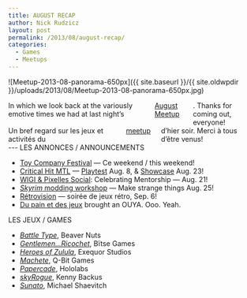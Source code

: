 ```yaml
---
title: AUGUST RECAP
author: Nick Rudzicz
layout: post
permalink: /2013/08/august-recap/
categories:
  - Games
  - Meetups
---
```

![Meetup-2013-08-panorama-650px]({{ site.baseurl }}/{{ site.oldwpdir }}/uploads/2013/08/Meetup-2013-08-panorama-650px.jpg)

<div class="large-6 columns ">
In which we look back at the variously emotive times we had at last night&#8217;s <a href="{{ site.baseurl }}/2013/07/august-meetup-2/">August Meetup</a>.
Thanks for coming out, everyone!
</div><div class="large-6 columns ">
Un bref regard sur les jeux et activit&eacute;s du <a href="{{ site.baseurl }}/2013/07/august-meetup-2/">meetup</a> d&#8217;hier soir.
Merci &agrave; tous d&#8217;&ecirc;tre venus!
</div>
---
LES ANNONCES / ANNOUNCEMENTS
<ul>
        <li>
          <a href="https://www.facebook.com/events/455179844568325/">Toy Company Festival</a> &#8212; Ce weekend / this weekend!
        </li>
        <li>
          <a href="http://www.criticalhitmontreal.ca/playtest-2/">Critical Hit MTL</a> &#8212; <a href="http://www.criticalhitmontreal.ca/playtest-2/">Playtest</a> Aug. 8, &#038; <a href="http://www.eventbrite.ca/event/7485725005/efblike">Showcase</a> Aug. 23!
        </li>
        <li>
          <a href="https://www.facebook.com/events/552498724813959/">WIGI &#038; Pixelles Social</a>: Celebrating Mentorship &#8212; Aug. 21!
        </li>
        <li>
          <a href="http://tag.hexagram.ca/events/skyrim-modding-workshop-making-strange/"><em>Skyrim</em> modding workshop</a> &#8212; Make strange things Aug. 25!
        </li>
        <li>
          <a href="https://www.facebook.com/RetrovisionRecreation">R&eacute;trovision</a> &#8212; soir&eacute;e de jeux r&eacute;tro, Sep. 6!
        </li>
        <li>
          <a href="http://douteux.tv/archives/id_emission-51">Du pain et des jeux</a> brought an OUYA. Ooo. Yeah.
        </li>
      </ul>
LES JEUX / GAMES
<ul>
        <li>
          <a href="http://www.beavernutsgames.com/games.html"><em>Battle Type</em></a>, Beaver Nuts
        </li>
        <li>
          <a href="http://www.gentlemenricochet.com/"><em>Gentlemen&#8230;Ricochet</em></a>, B&iuml;tse Games
        </li>
        <li>
          <a href="https://www.facebook.com/heroesofzulula"><em>Heroes of Zulula</em></a>, Exequor Studios
        </li>
        <li>
          <a href="http://files.q-bit.ca/machete-mrgs-demo.air"><em>Machete</em></a>, Q-Bit Games
        </li>
        <li>
          <a href="http://papercade.com/"><em>Papercade</em></a>, Hololabs
        </li>
        <li>
          <a href="http://nihilocrat.tumblr.com/post/57032993683/skyrogue-alpha"><em>skyRogue</em></a>, Kenny Backus
        </li>
        <li>
          <a href="https://www.youtube.com/user/smikesmike05"><em>Sunato</em></a>, Michael Shaevitch
        </li>
      </ul>
&nbsp;
